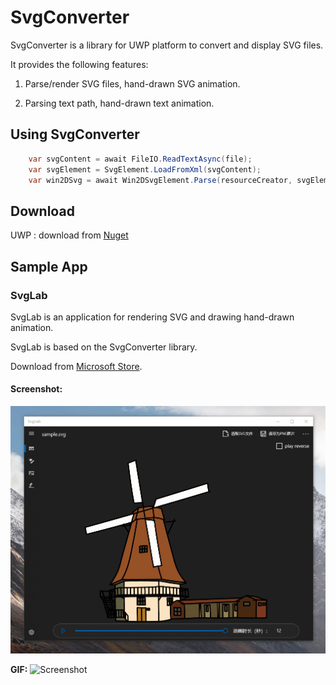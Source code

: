 # SvgConverter
SvgConverter is a library for UWP platform to convert and display SVG files.

It provides the following features:

1. Parse/render SVG files, hand-drawn SVG animation.

2. Parsing text path, hand-drawn text animation.

## Using SvgConverter

```csharp
    var svgContent = await FileIO.ReadTextAsync(file);
    var svgElement = SvgElement.LoadFromXml(svgContent);
    var win2DSvg = await Win2DSvgElement.Parse(resourceCreator, svgElement);
```


## Download

UWP : download from [Nuget](https://www.nuget.org/packages/SvgConverter/)

## Sample App

### SvgLab

SvgLab is an application for rendering SVG and drawing hand-drawn animation.

SvgLab is based on the SvgConverter library.

Download from [Microsoft Store](https://www.microsoft.com/store/apps/9PCN16MMNHPN).

#### Screenshot:
 ![Screenshot](Screenshot/Screenshot1.png)

**GIF:**
![Screenshot](Screenshot/Screenshot2.gif)